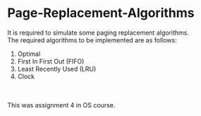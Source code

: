 # Page-Replacement-Algorithms
It is required to simulate some paging replacement algorithms. </br>
The required algorithms
to be implemented are as follows:
1. Optimal
2. First In First Out (FIFO)
3. Least Recently Used (LRU)
4. Clock

 </br> </br>
 This was assignment 4 in OS course.
